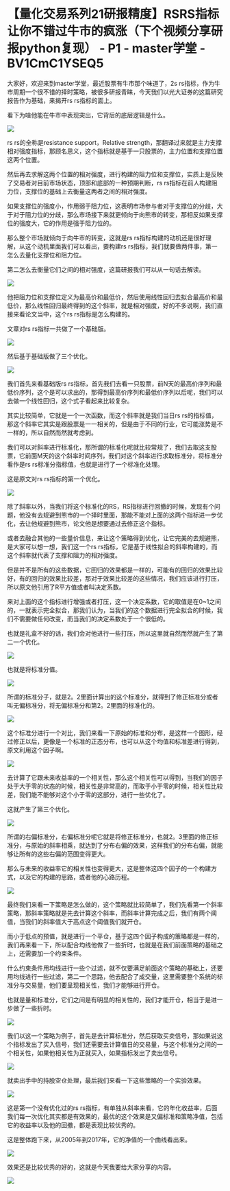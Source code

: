 # 【量化交易系列21研报精度】RSRS指标让你不错过牛市的疯涨（下个视频分享研报python复现） - P1 - master学堂 - BV1CmC1YSEQ5

大家好，欢迎来到master学堂，最近股票有牛市那个味道了，2s rs指标，作为牛市周期一个很不错的择时策略，被很多研报青睐，今天我们以光大证券的这篇研究报告作为基础，来揭开rs rs指标的面上。

看下为啥他能在牛市中表现突出，它背后的底层逻辑是什么。

![](img/1c19054015aa5bf38e4c171719fd91a9_1.png)

rs rs的全称是resistance support，Relative strength，那翻译过来就是主力支撑相对强度指标，那顾名思义，这个指标就是基于一只股票的，主力位置和支撑位置这两个位置。

然后再去求解这两个位置的相对强度，进行构建的阻力位和支撑位，实质上是反映了交易者对目前市场状态，顶部和底部的一种预期判断，rs rs指标在前人构建阻力位，支撑位的基础上去衡量这两者之间的相对强度。

如果支撑位的强度小，作用弱于阻力位，这表明市场参与者对于支撑位的分歧，大于对于阻力位的分歧，那么市场接下来就更倾向于向熊市的转变，那相反如果支撑位的强度大，它的作用是强于阻力位的。

那么整个市场就倾向于向牛市的转变，这就是rs rs指标构建的动机还是很好理解，从这个动机里面我们可以看出，要构建rs rs指标，我们就要做两件事，第一怎么去量化支撑位和阻力位。

第二怎么去衡量它们之间的相对强度，这篇研报我们可以从一句话去解读。

![](img/1c19054015aa5bf38e4c171719fd91a9_3.png)

他把阻力位和支撑位定义为最高价和最低价，然后使用线性回归去拟合最高价和最低价，那么线性回归最终得到的这个斜率，就是相对强度，好的不多说啊，我们直接来看论文当中，这个rs rs指标是怎么构建的。

文章对rs rs指标一共做了一个基础版。

![](img/1c19054015aa5bf38e4c171719fd91a9_5.png)

然后基于基础版做了三个优化。

![](img/1c19054015aa5bf38e4c171719fd91a9_7.png)

我们首先来看基础版rs rs指标，首先我们去看一只股票，前N天的最高价序列和最低价序列，这个是可以求出的，那得到最高价序列和最低价序列以后呢，我们可以去做一个线性回归，这个式子看起来比较复杂。

其实比较简单，它就是一个一次函数，而这个斜率就是我们当日rs rs的指标值，那这个斜率它其实是跟股票是一一相关的，但是由于不同的行业，它可能涨势是不一样的，所以自然而然就考虑到。

我们可以对斜率进行标准化，那所谓的标准化呢就比较常规了，我们去取这支股票，它前面M天的这个斜率时间序列，我们对这个斜率进行求取标准分，将标准分看作是rs rs标准分指标值，也就是进行了一个标准化处理。

这是原文对rs rs指标的第一个优化。

![](img/1c19054015aa5bf38e4c171719fd91a9_9.png)

除了斜率以外，当我们将这个标准化的RS，RS指标进行回撤的时候，发现有个问题，他没有去规避到熊市的一个择时里面，那能不能对上面的这两个指标进一步优化，去让他规避到熊市，论文他是想要通过去修正这个指标。

或者去融合其他的一些量价信息，来让这个策略得到优化，让它完美的去规避熊，是大家可以想一想，我们这一个rs rs指标，它是基于线性拟合的斜率构建的，而这个斜率就代表了支撑和阻力的相对强度。

但是并不是所有的这些数据，它回归的效果都是一样的，可能有的回归的效果比较好，有的回归的效果比较差，那对于效果比较差的这些情况，我们应该进行打压，所以原文他引用了R平方值或者叫决定系数。

来对上面的这个指标进行增强或者打压，这一个决定系数，它的取值是在0~1之间的，一就表示完全拟合，那我们认为，当我们的这个数据进行完全拟合的时候，我们不需要做任何改变，而当我们的决定系数处于一个很低的。

也就是礼盒不好的话，我们会对他进行一些打压，所以这里就自然而然就产生了第二一个优化。

![](img/1c19054015aa5bf38e4c171719fd91a9_11.png)

也就是将标准分值。

![](img/1c19054015aa5bf38e4c171719fd91a9_13.png)

所谓的标准分子，就是2。2里面计算出的这个标准分，就得到了修正标准分或者叫无偏标准分，将无偏标准分和第2。2里面的标准化的。



![](img/1c19054015aa5bf38e4c171719fd91a9_15.png)

这个标准分进行一个对比，我们来看一下原始的标准和分布，是这样一个图形，经过修正以后，更像是一个标准的正态分布，也可以从这个均值和标准差进行得到，原文利用这个因子啊。



![](img/1c19054015aa5bf38e4c171719fd91a9_17.png)

去计算了它跟未来收益率的一个相关性，那么这个相关性可以得到，当我们的因子处于大于零的状态的时候，相关性是非常高的，而取于小于零的时候，相关性比较差，我们能不能够对这个小于零的这部分，进行一些优化了。

这就产生了第三个优化。

![](img/1c19054015aa5bf38e4c171719fd91a9_19.png)

所谓的右偏标准分，右偏标准分呢它就是将修正标准分，也就2。3里面的修正标准分，与原始的斜率相乘，就达到了分布右偏的效果，这样我们的分布右偏，就能够让所有的这些右偏的范围变得更大。

那么与未来的收益率它的相关性也变得更大，这是整体这四个因子的一个构建方式，以及它的构建的思路，或者他的心路历程。



![](img/1c19054015aa5bf38e4c171719fd91a9_21.png)

最终我们来看一下策略是怎么做的，这个策略就比较简单了，我们先看第一个斜率策略，那斜率策略就是先去计算这个斜率，而斜率计算完成之后，我们有两个阈值，当我们的斜率值大于高点这个阈值我们就开仓。

而小于低点的预值，就是进行一个平仓，基于这四个因子构成的策略都是一样的，我们再来看一下，所以配合均线他做了一些折时，也就是在我们前面策略的基础之上，还需要加一个约束条件。

什么约束条件用均线进行一些个过滤，就不仅要满足前面这个策略的基础上，还要用均线进行一些过滤，第二一个思路，他去配合了成交量，这里需要整个系统的标准分与交易量，他们要呈现相关性，我们才能够进行开仓。

也就是量和标准分，它们之间是有明显的相关性的，我们才能开仓，相当于是进一步做了一些折时。

![](img/1c19054015aa5bf38e4c171719fd91a9_23.png)

我们以这一个策略为例子，首先是去计算标准分，然后获取买卖信号，那如果说这个指标发出了买入信号，我们还需要去计算值日的交易量，与这个标准分之间的一个相关性，如果他相关性为正就买入，如果指标发出了卖出信号。



![](img/1c19054015aa5bf38e4c171719fd91a9_25.png)

就卖出手中的持股空仓处理，最后我们来看一下这些策略的一个实验效果。

![](img/1c19054015aa5bf38e4c171719fd91a9_27.png)

这是第一个没有优化过的rs rs指标，有单独从斜率来看，它的年化收益率，后面我们每一次优化其实都是有效果的，最优的这个效果是又偏标准和策略净值，包括它的收益率以及他的回撤，都是表现比较优秀的。

这是整体跑下来，从2005年到2017年，它的净值的一个曲线看出来。

![](img/1c19054015aa5bf38e4c171719fd91a9_29.png)

效果还是比较优秀的好的，这就是今天我要给大家分享的内容。

![](img/1c19054015aa5bf38e4c171719fd91a9_31.png)